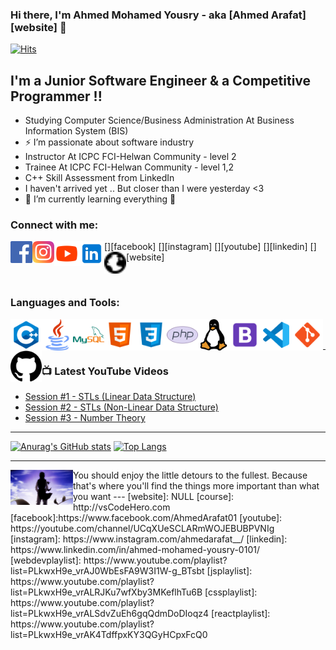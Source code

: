 ### Hi there, I'm Ahmed Mohamed Yousry - aka [Ahmed Arafat][website] 👋
[![Hits](https://hits.seeyoufarm.com/api/count/incr/badge.svg?url=https%3A%2F%2Fgithub.com%2Fgjbae1212%2Fhit-counter&count_bg=%23000000&title_bg=%23606EAA&icon=&icon_color=%23B61414&title=Visitors+%F0%9F%91%80+&edge_flat=false)](https://hits.seeyoufarm.com)
<!-- [![Website](https://img.shields.io/website?label=codeSTACKr.com&style=for-the-badge&url=https%3A%2F%2Fcodestackr.com)](https://codestackr.com)
[![Twitter Follow](https://img.shields.io/twitter/follow/codeSTACKr?color=1DA1F2&logo=twitter&style=for-the-badge)](https://twitter.com/intent/follow?original_referer=https%3A%2F%2Fgithub.com%2FcodeSTACKr&screen_name=codeSTACKr) -->

## I'm a Junior Software Engineer & a Competitive Programmer !!

<!-- - 🔭 I just launched my first course: [Become A VS Code SuperHero!][course]! -->
- Studying Computer Science/Business Administration At Business Information System (BIS)
- ⚡ I’m passionate about software industry
- Instructor At ICPC FCI-Helwan Community - level 2
- Trainee At ICPC FCI-Helwan Community - level 1,2
- C++ Skill Assessment from LinkedIn
- I haven't arrived yet .. But closer than I were yesterday <3
- 🌱 I’m currently learning everything 🤣
<!-- - 👯 I’m looking to collaborate with other content creators -->
<!-- - 🥅 2020 Goals: Contribute more to Open Source projects -->
<!-- - ⚡ Fun fact: I love to draw and play guitar / drums -->

### Connect with me:
[<img align="left" title="Facebook" alt="Facebook" width="35px" src="/Pics/facebook.png" />][facebook]
[<img align="left" title="Instagram" alt="Instagram" width="35px" src="/Pics/instagram.png" />][instagram]
[<img align="left" title="YouTube" alt="YouTube" width="40px" src="/Pics/youtube.png" />][youtube]
[<img align="left" title="LinkedIn" alt="LinkedIn" width="40px" src="/Pics/linkedin.png" />][linkedin]
[<img align="left" title="My Portfolio Website" alt="NULL" width="35px" src="https://raw.githubusercontent.com/iconic/open-iconic/master/svg/globe.svg" />][website]

<br />

### Languages and Tools:
<img align="left" title="C++" alt="C++" width="50px" src="/Pics/cpp.png" />
<img align="left" title="Java" alt="Java" width="50px" src="/Pics/java.png" />
<img align="left" title="SQL" alt="SQL" width="50px" src="/Pics/mysql1.png" />
<img align="left" title="HTML5" alt="HTML5" width="50px" src="/Pics/html-5.png" />
<img align="left" title="CSS3" alt="CSS3" width="50px" src="/Pics/css3.png" />
<img align="left" title="PHP" alt="PHP" width="50px" src="/Pics/php.png" />
<img align="left" title="Linux" alt="Linux" width="50px" src="/Pics/linux.png" />
<img align="left" title="Bootstrap 4" alt="Bootstrap 4" width="50px" src="/Pics/bootstrap.png" />
<img align="left"  title="Visual Studio Code" alt="Visual Studio Code" width="50px" src="/Pics/visual-studio-code.png" />
<img align="left" title="Git" alt="Git" width="50px" src="/Pics/git.png" />
<img align="left" title="GitHub" alt="GitHub" width="50px" src="/Pics/github.png" />

<br />
<br />

---

### 📺 Latest YouTube Videos

<!-- YOUTUBE:START -->
- [Session #1 - STLs (Linear Data Structure)](https://youtu.be/q_FXkla98Vo)
- [Session #2 - STLs (Non-Linear Data Structure)](https://youtu.be/E3N6p3cV5YU)
- [Session #3 - Number Theory](https://youtu.be/JaGdOl4cn_0)
<!-- YOUTUBE:END -->

---


[![Anurag's GitHub stats](https://github-readme-stats.vercel.app/api?username=Ahmed-Arafat10&show_icons=true&theme=react)](https://github.com/anuraghazra/github-readme-stats)
[![Top Langs](https://github-readme-stats.vercel.app/api/top-langs/?username=Ahmed-Arafat10&exclude_repo=Smartys-Android-App-Csharp&langs_count=10&layout=compact&hide=ASP.NET&theme=react)](https://github.com/anuraghazra/github-readme-stats)

<!-- ![](https://komarev.com/ghpvc/?username=Ahmed-Arafat10&color=blue) -->

---
<img align="left" title="Ging" alt="Ging" width="100px" src="/Pics/ging.gif" />
You should enjoy the little detours to the fullest. Because that's where you'll find the things more important than what you want
---
[website]: NULL
[course]: http://vsCodeHero.com
[facebook]:https://www.facebook.com/AhmedArafat01
[youtube]: https://youtube.com/channel/UCqXUeSCLARmWOJEBUBPVNIg
[instagram]: https://www.instagram.com/ahmedarafat__/
[linkedin]: https://www.linkedin.com/in/ahmed-mohamed-yousry-0101/
[webdevplaylist]: https://www.youtube.com/playlist?list=PLkwxH9e_vrAJ0WbEsFA9W3I1W-g_BTsbt
[jsplaylist]: https://www.youtube.com/playlist?list=PLkwxH9e_vrALRJKu7wfXby3MKeflhTu6B
[cssplaylist]: https://www.youtube.com/playlist?list=PLkwxH9e_vrALSdvZuEh6gqQdmDoDIoqz4
[reactplaylist]: https://www.youtube.com/playlist?list=PLkwxH9e_vrAK4TdffpxKY3QGyHCpxFcQ0
